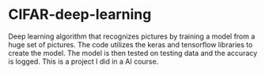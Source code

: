 # CIFAR-deep-learning

Deep learning algorithm that recognizes pictures by training a model from a huge set of pictures. The code utilizes the keras and tensorflow libraries to create the model. The model is then tested on testing data and the accuracy is logged. This is a project I did in a AI course. 
